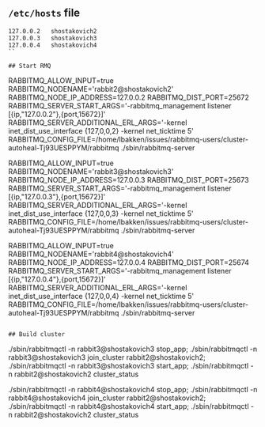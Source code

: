 ## `/etc/hosts` file

```
127.0.0.2	shostakovich2
127.0.0.3	shostakovich3
127.0.0.4	shostakovich4
``

## Start RMQ

```

RABBITMQ_ALLOW_INPUT=true RABBITMQ_NODENAME='rabbit2@shostakovich2' RABBITMQ_NODE_IP_ADDRESS=127.0.0.2 RABBITMQ_DIST_PORT=25672 RABBITMQ_SERVER_START_ARGS='-rabbitmq_management listener [{ip,"127.0.0.2"},{port,15672}]' RABBITMQ_SERVER_ADDITIONAL_ERL_ARGS='-kernel inet_dist_use_interface {127,0,0,2} -kernel net_ticktime 5' RABBITMQ_CONFIG_FILE=/home/lbakken/issues/rabbitmq-users/cluster-autoheal-Tj93UESPPYM/rabbitmq ./sbin/rabbitmq-server

RABBITMQ_ALLOW_INPUT=true RABBITMQ_NODENAME='rabbit3@shostakovich3' RABBITMQ_NODE_IP_ADDRESS=127.0.0.3 RABBITMQ_DIST_PORT=25673 RABBITMQ_SERVER_START_ARGS='-rabbitmq_management listener [{ip,"127.0.0.3"},{port,15672}]' RABBITMQ_SERVER_ADDITIONAL_ERL_ARGS='-kernel inet_dist_use_interface {127,0,0,3} -kernel net_ticktime 5' RABBITMQ_CONFIG_FILE=/home/lbakken/issues/rabbitmq-users/cluster-autoheal-Tj93UESPPYM/rabbitmq ./sbin/rabbitmq-server

RABBITMQ_ALLOW_INPUT=true RABBITMQ_NODENAME='rabbit4@shostakovich4' RABBITMQ_NODE_IP_ADDRESS=127.0.0.4 RABBITMQ_DIST_PORT=25674 RABBITMQ_SERVER_START_ARGS='-rabbitmq_management listener [{ip,"127.0.0.4"},{port,15672}]' RABBITMQ_SERVER_ADDITIONAL_ERL_ARGS='-kernel inet_dist_use_interface {127,0,0,4} -kernel net_ticktime 5' RABBITMQ_CONFIG_FILE=/home/lbakken/issues/rabbitmq-users/cluster-autoheal-Tj93UESPPYM/rabbitmq ./sbin/rabbitmq-server
```

## Build cluster

```
./sbin/rabbitmqctl -n rabbit3@shostakovich3 stop_app; ./sbin/rabbitmqctl -n rabbit3@shostakovich3 join_cluster rabbit2@shostakovich2; ./sbin/rabbitmqctl -n rabbit3@shostakovich3 start_app; ./sbin/rabbitmqctl -n rabbit2@shostakovich2 cluster_status

./sbin/rabbitmqctl -n rabbit4@shostakovich4 stop_app; ./sbin/rabbitmqctl -n rabbit4@shostakovich4 join_cluster rabbit2@shostakovich2; ./sbin/rabbitmqctl -n rabbit4@shostakovich4 start_app; ./sbin/rabbitmqctl -n rabbit2@shostakovich2 cluster_status
```
